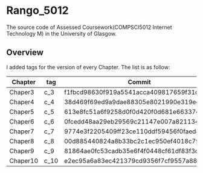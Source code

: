 # Rango_5012
The source code of Assessed Coursework(COMPSCI5012 Internet Technology M) in the University of Glasgow. 

## Overview 

I added tags for the version of every Chapter. The list is as follow:

|   Chapter   | tag  |                Commit                    |                               Link                                                   |
|   -------   | ---  | ---------------------------------------- | ------------------------------------------------------------------------------------ |
|   Chaper3   | c_3  | f1fbcd98630f919a5541acca409817659f31cbe3 | https://github.com/FlyingJackLee/tango_with_django_project/releases/tag/c_3          |
|   Chaper4   | c_4  | 38d469f69ed9a9dae88305e8021990e319edcdc2 | https://github.com/FlyingJackLee/tango_with_django_project/releases/tag/c_4          |
|   Chaper5   | c_5  | 613e8fc51a6f9258d0f0d420f0d681e66337c10b | https://github.com/FlyingJackLee/tango_with_django_project/releases/tag/c_5          |
|   Chaper6   | c_6  | 0fcedd48aa29eb29569c21147e007a8211346c42 | https://github.com/FlyingJackLee/tango_with_django_project/releases/tag/c_6          |
|   Chaper7   | c_7  | 9774e3f2205409ff23ce110ddf59456f0faed859 | https://github.com/FlyingJackLee/tango_with_django_project/releases/tag/c_7          |
|   Chaper8   | c_8  | 00d885440824a8b33bc2c1ec950ef4018c7913cc | https://github.com/FlyingJackLee/tango_with_django_project/releases/tag/c_8          |
|   Chaper9   | c_9  | 81864ae0fc53cadb35e6f4f0448cf61df83f3d8b | https://github.com/FlyingJackLee/tango_with_django_project/releases/tag/c_9          |
|   Chaper10  | c_10 | e2ec95a6a83ec421379cd9356f7cf9557a88c9cf | https://github.com/FlyingJackLee/tango_with_django_project/releases/tag/c_10         |